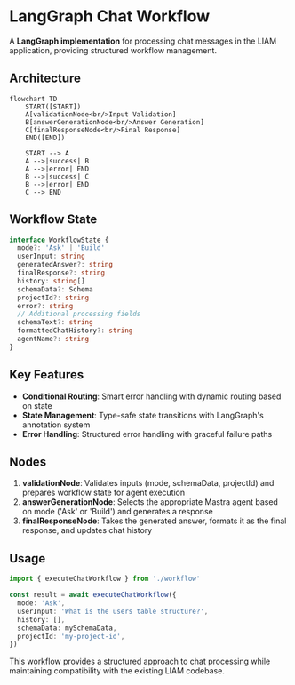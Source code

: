 # LangGraph Chat Workflow

A **LangGraph implementation** for processing chat messages in the LIAM application, providing structured workflow management.

## Architecture

```mermaid
flowchart TD
    START([START])
    A[validationNode<br/>Input Validation]
    B[answerGenerationNode<br/>Answer Generation]
    C[finalResponseNode<br/>Final Response]
    END([END])

    START --> A
    A -->|success| B
    A -->|error| END
    B -->|success| C
    B -->|error| END
    C --> END
```

## Workflow State

```typescript
interface WorkflowState {
  mode?: 'Ask' | 'Build'
  userInput: string
  generatedAnswer?: string
  finalResponse?: string
  history: string[]
  schemaData?: Schema
  projectId?: string
  error?: string
  // Additional processing fields
  schemaText?: string
  formattedChatHistory?: string
  agentName?: string
}
```

## Key Features

- **Conditional Routing**: Smart error handling with dynamic routing based on state
- **State Management**: Type-safe state transitions with LangGraph's annotation system
- **Error Handling**: Structured error handling with graceful failure paths

## Nodes

1. **validationNode**: Validates inputs (mode, schemaData, projectId) and prepares workflow state for agent execution
2. **answerGenerationNode**: Selects the appropriate Mastra agent based on mode ('Ask' or 'Build') and generates a response
3. **finalResponseNode**: Takes the generated answer, formats it as the final response, and updates chat history

## Usage

```typescript
import { executeChatWorkflow } from './workflow'

const result = await executeChatWorkflow({
  mode: 'Ask',
  userInput: 'What is the users table structure?',
  history: [],
  schemaData: mySchemaData,
  projectId: 'my-project-id',
})
```

This workflow provides a structured approach to chat processing while maintaining compatibility with the existing LIAM codebase.
